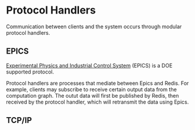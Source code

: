 # Protocol Handlers

Communication between clients and the system occurs through modular protocol handlers.

## EPICS
<a href="https://epics.anl.gov">Experimental Physics and Industrial Control System</a> (EPICS) is a DOE supported protocol.

Protocol handlers are processes that mediate between Epics and Redis.
For example, clients may subscribe to receive certain output data from the computation graph.
The outut data will first be published by Redis, then received by the protocol handler, which will retransmit the data using Epics.

## TCP/IP

